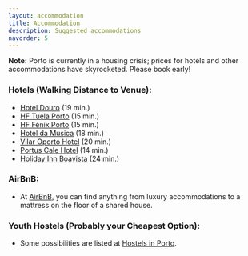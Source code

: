 ```yaml
---
layout: accommodation
title: Accommodation
description: Suggested accommodations
navorder: 5
---
```


**Note:** Porto is currently in a housing crisis; prices for hotels and other accommodations have skyrocketed. Please book early!

### Hotels (Walking Distance to Venue):

- [Hotel Douro](https://www.hoteldouro.pt/en) (19 min.)
- [HF Tuela Porto](https://www.hfhotels.com/en/hotels-en/hf-tuela-porto-en/) (15 min.)
- [HF Fénix Porto](https://www.hfhotels.com/en/hotels-en/hf-fenix-porto-en/) (15 min.)
- [Hotel da Musica](https://www.hoteldamusica.com/en/) (18 min.)
- [Vilar Oporto Hotel](https://casa-de-vilar.portohotel.net/en/) (20 min.)
- [Portus Cale Hotel](https://www.portuscalehotel.com/en/) (14 min.) 
- [Holiday Inn Boavista](https://www.ihg.com/holidayinnexpress/hotels/gb/en/porto/opoto/hoteldetail) (24 min.)


### AirBnB:

- At [AirBnB](https://www.airbnb.pt/porto-portugal/stays), you can find anything from luxury accommodations to a mattress on the floor of a shared house.


### Youth Hostels (Probably your Cheapest Option):

- Some possibilities are listed at [Hostels in Porto](https://www.hostelworld.com/hostels/europe/portugal/porto/).

